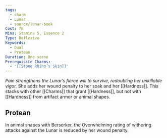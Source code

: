 ```yaml
---
tags:
  - charm
  - Lunar
  - source/lunar-book
Cost: 7m
Mins: Stamina 5, Essence 2
Type: Reflexive
Keywords:
  - Dual
  - Protean
Duration: One scene
Prerequisite Charms:
  - "[[Stone Rhino’s Skin]]"
---
```

*Pain strengthens the Lunar’s fierce will to survive, redoubling her unkillable vigor.*
She adds her wound penalty to her soak and her [[Hardness]]. This stacks with other [[Charms]] that grant [[Hardness]], but not with [[Hardness]] from artifact armor or animal shapes. 
## Protean 

In animal shapes with Berserker, the Overwhelming rating of withering attacks against the Lunar is reduced by her wound penalty.